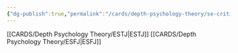 ```yaml
---
{"dg-publish":true,"permalink":"/cards/depth-psychology-theory/se-critic/","created":"2023-01-05T12:13:14.435+01:00","updated":"2023-02-18T16:06:50.232+01:00"}
---
```



[[CARDS/Depth Psychology Theory/ESTJ\|ESTJ]]
[[CARDS/Depth Psychology Theory/ESFJ\|ESFJ]]